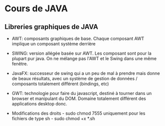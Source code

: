 # Cours de JAVA



## Libreries graphiques de JAVA
 - AWT: composants graphiques de base. Chaque composant AWT implique un composant système derrière

 - SWING: version allégée basée sur AWT. Les composant sont pour la plupart pur java. On ne mélange pas l'AWT et le Swing dans une même fenêtre.
 
 - JavaFX: successeur de swing qui a un peu de mal à prendre mais donne de beaux résultats, avec un système de gestion de données / composants totalement différent (bindings, etc)

 - GWT: technologie pour faire du javascript, destiné à tourner dans un browser et manipulant du DOM. Domaine totalement différent des applications desktop donc.

 - Modifications des droits 
		- sudo chmod 7555
		uniquement pour les fichiers de type sh
		- sudo chmod +x *.sh 
 